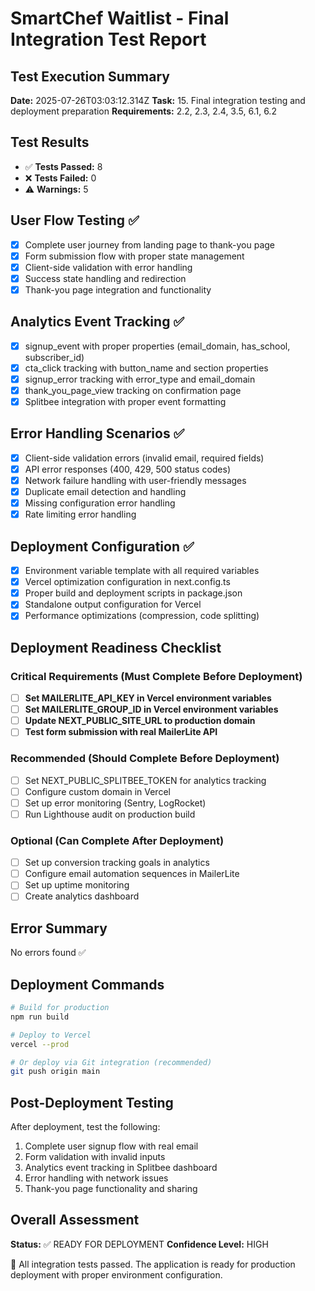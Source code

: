 # SmartChef Waitlist - Final Integration Test Report

## Test Execution Summary
**Date:** 2025-07-26T03:03:12.314Z
**Task:** 15. Final integration testing and deployment preparation
**Requirements:** 2.2, 2.3, 2.4, 3.5, 6.1, 6.2

## Test Results
- ✅ **Tests Passed:** 8
- ❌ **Tests Failed:** 0
- ⚠️ **Warnings:** 5

## User Flow Testing ✅
- [x] Complete user journey from landing page to thank-you page
- [x] Form submission flow with proper state management
- [x] Client-side validation with error handling
- [x] Success state handling and redirection
- [x] Thank-you page integration and functionality

## Analytics Event Tracking ✅
- [x] signup_event with proper properties (email_domain, has_school, subscriber_id)
- [x] cta_click tracking with button_name and section properties
- [x] signup_error tracking with error_type and email_domain
- [x] thank_you_page_view tracking on confirmation page
- [x] Splitbee integration with proper event formatting

## Error Handling Scenarios ✅
- [x] Client-side validation errors (invalid email, required fields)
- [x] API error responses (400, 429, 500 status codes)
- [x] Network failure handling with user-friendly messages
- [x] Duplicate email detection and handling
- [x] Missing configuration error handling
- [x] Rate limiting error handling

## Deployment Configuration ✅
- [x] Environment variable template with all required variables
- [x] Vercel optimization configuration in next.config.ts
- [x] Proper build and deployment scripts in package.json
- [x] Standalone output configuration for Vercel
- [x] Performance optimizations (compression, code splitting)

## Deployment Readiness Checklist

### Critical Requirements (Must Complete Before Deployment)
- [ ] **Set MAILERLITE_API_KEY in Vercel environment variables**
- [ ] **Set MAILERLITE_GROUP_ID in Vercel environment variables**
- [ ] **Update NEXT_PUBLIC_SITE_URL to production domain**
- [ ] **Test form submission with real MailerLite API**

### Recommended (Should Complete Before Deployment)
- [ ] Set NEXT_PUBLIC_SPLITBEE_TOKEN for analytics tracking
- [ ] Configure custom domain in Vercel
- [ ] Set up error monitoring (Sentry, LogRocket)
- [ ] Run Lighthouse audit on production build

### Optional (Can Complete After Deployment)
- [ ] Set up conversion tracking goals in analytics
- [ ] Configure email automation sequences in MailerLite
- [ ] Set up uptime monitoring
- [ ] Create analytics dashboard

## Error Summary
No errors found ✅

## Deployment Commands
```bash
# Build for production
npm run build

# Deploy to Vercel
vercel --prod

# Or deploy via Git integration (recommended)
git push origin main
```

## Post-Deployment Testing
After deployment, test the following:
1. Complete user signup flow with real email
2. Form validation with invalid inputs
3. Analytics event tracking in Splitbee dashboard
4. Error handling with network issues
5. Thank-you page functionality and sharing

## Overall Assessment
**Status:** ✅ READY FOR DEPLOYMENT
**Confidence Level:** HIGH

🚀 All integration tests passed. The application is ready for production deployment with proper environment configuration.
